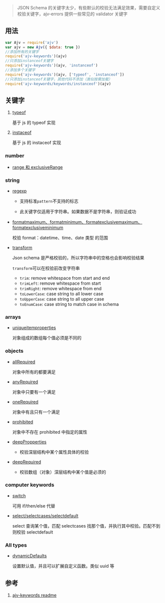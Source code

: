 > JSON Schema 的关键字太少，有些默认的校验无法满足效果，需要自定义校验关键字，ajv-errors 提供一些常见的 validator 关键字

## 用法

```js
var Ajv = require('ajv')
var ajv = new Ajv({ $data: true })
//添加所有的关键字
require('ajv-keywords')(ajv)
//只添加instanceof关键字
require('ajv-keywords')(ajv, 'instanceof')
//添加多个关键字
require('ajv-keywords')(ajv, ['typeof', 'instanceof'])
//只添加instanceof关键字，其他代码不添加（类似按需加载）
require('ajv-keywords/keywords/instanceof')(ajv)
```

## 关键字

1. [typeof](https://www.npmjs.com/package/ajv-keywords#typeof)

   基于 js 的 typeof 实现

2. [instaceof](https://www.npmjs.com/package/ajv-keywords#instanceof)

   基于 js 的 instaceof 实现

### number

- [range 和 exclusiveRange](https://www.npmjs.com/package/ajv-keywords#range-and-exclusiverange)

### string

- [regexp](https://www.npmjs.com/package/ajv-keywords#regexp)

  - 支持标准`pattern`不支持的标志

  - 此关键字仅适用于字符串。如果数据不是字符串，则验证成功

- [formatmaximum、formatminimum、formatexclusivemaximum、formatexclusiveminimum](https://www.npmjs.com/package/ajv-keywords#formatmaximum--formatminimum-and-formatexclusivemaximum--formatexclusiveminimum)

  校验 format：datetime、time、date 类型 的范围

- [transform](https://www.npmjs.com/package/ajv-keywords#transform)

  Json schema 是严格校验的，所以字符串中的空格也会影响校验结果

  `transform`可以在校验前改变字符串

  - `trim`: remove whitespace from start and end
  - `trimLeft`: remove whitespace from start
  - `trimRight`: remove whitespace from end
  - `toLowerCase`: case string to all lower case
  - `toUpperCase`: case string to all upper case
  - `toEnumCase`: case string to match case in schema

### arrays

- [uniqueitemproperties](https://www.npmjs.com/package/ajv-keywords#uniqueitemproperties)

  对象组成的数组每个值必须是不同的

### objects

- [allRequired](https://www.npmjs.com/package/ajv-keywords#allrequired)

  对象中所有的都要满足

- [anyRequired](https://www.npmjs.com/package/ajv-keywords#anyrequired)

  对象中只要有一个满足

- [oneRequired](https://www.npmjs.com/package/ajv-keywords#onerequired)

  对象中有且只有一个满足

- [prohibited](https://www.npmjs.com/package/ajv-keywords#prohibited)

  对象中不存在 prohibited 中指定的属性

- [deepPropperties](https://www.npmjs.com/package/ajv-keywords#deepproperties)

  - 校验深层结构中某个属性具体的校验

- [deepRequired](https://www.npmjs.com/package/ajv-keywords#deeprequired)

  - 校验数组（对象）深层结构中某个值是必须的

### computer keywords

- [switch](https://www.npmjs.com/package/ajv-keywords#switch-deprecated)

  可用 if/then/else 代替

- [select/selectcases/selectdefault](https://www.npmjs.com/package/ajv-keywords#select--selectcases--selectdefault)

  select 查询某个值，匹配 selectcases 找那个值，并执行其中校验。匹配不到则校验 selectdefault

### All types

- [dynamicDefaults](https://www.npmjs.com/package/ajv-keywords#dynamicdefaults)

  设置默认值，并且可以扩展自定义函数。类似 uuid 等

## 参考

1. [ajv-keywords readme](https://www.npmjs.com/package/ajv-keywords)
